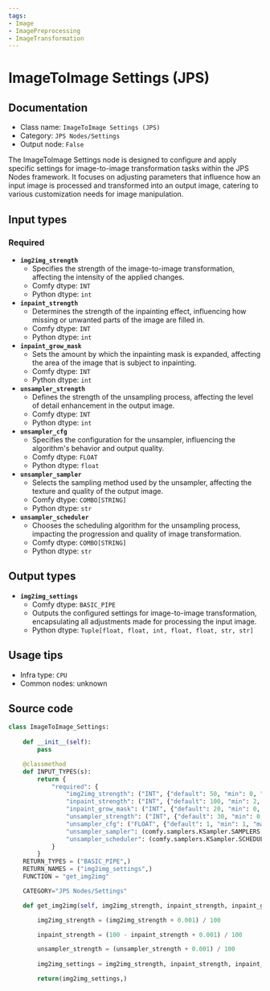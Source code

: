 ```yaml
---
tags:
- Image
- ImagePreprocessing
- ImageTransformation
---
```


# ImageToImage Settings (JPS)
## Documentation
- Class name: `ImageToImage Settings (JPS)`
- Category: `JPS Nodes/Settings`
- Output node: `False`

The ImageToImage Settings node is designed to configure and apply specific settings for image-to-image transformation tasks within the JPS Nodes framework. It focuses on adjusting parameters that influence how an input image is processed and transformed into an output image, catering to various customization needs for image manipulation.
## Input types
### Required
- **`img2img_strength`**
    - Specifies the strength of the image-to-image transformation, affecting the intensity of the applied changes.
    - Comfy dtype: `INT`
    - Python dtype: `int`
- **`inpaint_strength`**
    - Determines the strength of the inpainting effect, influencing how missing or unwanted parts of the image are filled in.
    - Comfy dtype: `INT`
    - Python dtype: `int`
- **`inpaint_grow_mask`**
    - Sets the amount by which the inpainting mask is expanded, affecting the area of the image that is subject to inpainting.
    - Comfy dtype: `INT`
    - Python dtype: `int`
- **`unsampler_strength`**
    - Defines the strength of the unsampling process, affecting the level of detail enhancement in the output image.
    - Comfy dtype: `INT`
    - Python dtype: `int`
- **`unsampler_cfg`**
    - Specifies the configuration for the unsampler, influencing the algorithm's behavior and output quality.
    - Comfy dtype: `FLOAT`
    - Python dtype: `float`
- **`unsampler_sampler`**
    - Selects the sampling method used by the unsampler, affecting the texture and quality of the output image.
    - Comfy dtype: `COMBO[STRING]`
    - Python dtype: `str`
- **`unsampler_scheduler`**
    - Chooses the scheduling algorithm for the unsampling process, impacting the progression and quality of image transformation.
    - Comfy dtype: `COMBO[STRING]`
    - Python dtype: `str`
## Output types
- **`img2img_settings`**
    - Comfy dtype: `BASIC_PIPE`
    - Outputs the configured settings for image-to-image transformation, encapsulating all adjustments made for processing the input image.
    - Python dtype: `Tuple[float, float, int, float, float, str, str]`
## Usage tips
- Infra type: `CPU`
- Common nodes: unknown


## Source code
```python
class ImageToImage_Settings:
    
    def __init__(self):
        pass

    @classmethod
    def INPUT_TYPES(s):
        return {
            "required": {
                "img2img_strength": ("INT", {"default": 50, "min": 0, "max": 100, "step": 1}),
                "inpaint_strength": ("INT", {"default": 100, "min": 2, "max": 100, "step": 1}),
                "inpaint_grow_mask": ("INT", {"default": 20, "min": 0, "max": 200, "step": 2}),
                "unsampler_strength": ("INT", {"default": 30, "min": 0, "max": 100, "step": 1}),
                "unsampler_cfg": ("FLOAT", {"default": 1, "min": 1, "max": 10, "step": 0.1}),
                "unsampler_sampler": (comfy.samplers.KSampler.SAMPLERS,),
                "unsampler_scheduler": (comfy.samplers.KSampler.SCHEDULERS,),
            }   
        }
    RETURN_TYPES = ("BASIC_PIPE",) 
    RETURN_NAMES = ("img2img_settings",)
    FUNCTION = "get_img2img"

    CATEGORY="JPS Nodes/Settings"

    def get_img2img(self, img2img_strength, inpaint_strength, inpaint_grow_mask, unsampler_strength, unsampler_cfg, unsampler_sampler, unsampler_scheduler,):

        img2img_strength = (img2img_strength + 0.001) / 100

        inpaint_strength = (100 - inpaint_strength + 0.001) / 100

        unsampler_strength = (unsampler_strength + 0.001) / 100
        
        img2img_settings = img2img_strength, inpaint_strength, inpaint_grow_mask, unsampler_strength, unsampler_cfg, unsampler_sampler, unsampler_scheduler

        return(img2img_settings,)

```
